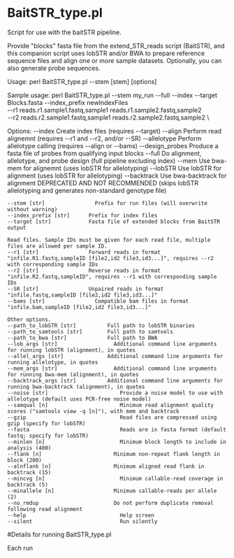# BaitSTR_type.pl
Script for use with the baitSTR pipeline.

Provide "blocks" fasta file from the extend_STR_reads script (BaitSTR), and this companion script uses lobSTR and/or BWA to 
prepare reference sequence files and align one or more sample datasets. Optionally, you can also generate probe sequences.

Usage:
	perl BaitSTR_type.pl --stem [stem] [options]

Sample usage:
	perl BaitSTR_type.pl --stem my_run --full --index --target Blocks.fasta --index_prefix newIndexFiles \
  	--r1 reads.r1.sample1.fastq,sample1 reads.r1.sample2.fastq,sample2 \
  	--r2 reads.r2.sample1.fastq,sample1 reads.r2.sample2.fastq,sample2 \
  
Options:
	--index			            Create index files (requires --target)
	--align			            Perform read alignemnt (requires --r1 and --r2, and/or --SR)
	--allelotype		        Perform allelotype calling (requires --align or --bams)
	--design_probes		      Produce a fasta file of probes from qualifying input blocks
	--full			            Do alignment, allelotype, and probe design (full pipeline excluding index)
	--mem			              Use bwa-mem for alignemnt (uses lobSTR for allelotyping)
	--lobSTR		            Use lobSTR for alignment (uses lobSTR for allelotyping)
	--backtrack		          Use bwa-backtrack for alignment DEPRECATED AND NOT RECOMMENDED (skips lobSTR allelotyping and generates non-standard genotype file)
	
	--stem [str]		        Prefix for run files (will overwrite without warning)
	--index_prefix [str]	  Prefix for index files
	--target [str]		      Fasta file of extended blocks from BaitSTR output

  	Read files. Sample IDs must be given for each read file, multiple files are allowed per sample ID.
	--r1 [str]		          Forward reads in format "infile.R1.fastq,sampleID [file2,id2 file3,id3...]", requires --r2 with corresponding sample IDs
	--r2 [str]		          Reverse reads in format "infile.R2.fastq,sampleID", requires --r1 with corresponding sample IDs
	--SR [str]		          Unpaired reads in format "infile.fastq,sampleID [file2,id2 file3,id3...]"
	--bams [str]		        Compatible bam files in format "infile.bam,sampleID [file2,id2 file3,id3...]"
	
	Other options.
	--path_to_lobSTR [str]		    Full path to lobSTR binaries
	--path_to_samtools [str]	    Full path to samtools
	--path_to_bwa [str]		        Full path to BWA
	--lob_args [str]		          Additional command line arguments for running lobSTR (alignment), in quotes
	--allel_args [str]		        Additional command line arguments for running allelotype, in quotes
	--mem_args [str]		          Additional command line arguments for running bwa-mem (alignment), in quotes
	--backtrack_args [str]		    Additional command line arguments for running bwa-backtrack (alignment), in quotes
	--noise [str]			            Provide a noise model to use with allelotype (default uses PCR-free noise model)
	--samqual [n]			            Minimum read alignment quality scores ("samtools view -q [n]"), with mem and backtrack
	--gzip				                Read files are compressed using gzip (specify for lobSTR)
	--fasta				                Reads are in fasta format (default fastq; specify for lobSTR)
	--minlen [n]			            Minimum block length to include in analysis (400)
	--flank [n]			              Minimum non-repeat flank length in block (200)
	--alnflank [n]			          Minimum aligned read flank in backtrack (15)
	--mincvg [n]			            Minimum callable-read coverage in backtrack (5)
	--minallele [n]			          Minimum callable-reads per allele (2)
	--no_rmdup			              Do not perform duplicate removal following read alignment
	--help				                Help screen
	--silent			                Run silently

#Details for running BaitSTR_type.pl

Each run 
